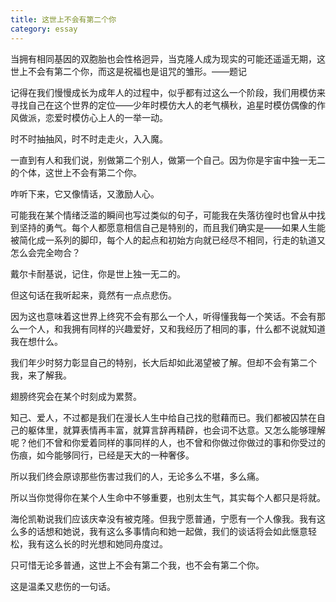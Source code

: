 ```yaml
---
title: 这世上不会有第二个你
category: essay
---
```


当拥有相同基因的双胞胎也会性格迥异，当克隆人成为现实的可能还遥遥无期，这世上不会有第二个你，而这是祝福也是诅咒的雏形。——题记

记得在我们慢慢成长为成年人的过程中，似乎都有过这么一个阶段，我们用模仿来寻找自己在这个世界的定位——少年时模仿大人的老气横秋，追星时模仿偶像的作风做派，恋爱时模仿心上人的一举一动。

时不时抽抽风，时不时走走火，入入魔。

一直到有人和我们说，别做第二个别人，做第一个自己。因为你是宇宙中独一无二的个体，这世上不会有第二个你。

咋听下来，它又像情话，又激励人心。

可能我在某个情绪泛滥的瞬间也写过类似的句子，可能我在失落彷徨时也曾从中找到坚持的勇气。每个人都愿意相信自己是特别的，而且我们确实是——如果人生能被简化成一系列的脚印，每个人的起点和初始方向就已经尽不相同，行走的轨道又怎么会完全吻合？

戴尔卡耐基说，记住，你是世上独一无二的。

但这句话在我听起来，竟然有一点点悲伤。

因为这也意味着这世界上终究不会有那么一个人，听得懂我每一个笑话。不会有那么一个人，和我拥有同样的兴趣爱好，又和我经历了相同的事，什么都不说就知道我在想什么。

我们年少时努力彰显自己的特别，长大后却如此渴望被了解。但却不会有第二个我，来了解我。

翅膀终究会在某个时刻成为累赘。

知己、爱人，不过都是我们在漫长人生中给自己找的慰藉而已。我们都被囚禁在自己的躯体里，就算表情再丰富，就算言辞再精辟，也会词不达意。又怎么能够理解呢？他们不曾和你爱着同样的事同样的人，也不曾和你做过你做过的事和你受过的伤痕，如今能够同行，已经是天大的一种奢侈。

所以我们终会原谅那些伤害过我们的人，无论多么不堪，多么痛。

所以当你觉得你在某个人生命中不够重要，也别太生气，其实每个人都只是将就。

海伦凯勒说我们应该庆幸没有被克隆。但我宁愿普通，宁愿有一个人像我。我有这么多的话想和她说，我有这么多事情向和她一起做，我们的谈话将会如此惬意轻松，我有这么长的时光想和她同舟度过。

只可惜无论多普通，这世上不会有第二个我，也不会有第二个你。

这是温柔又悲伤的一句话。